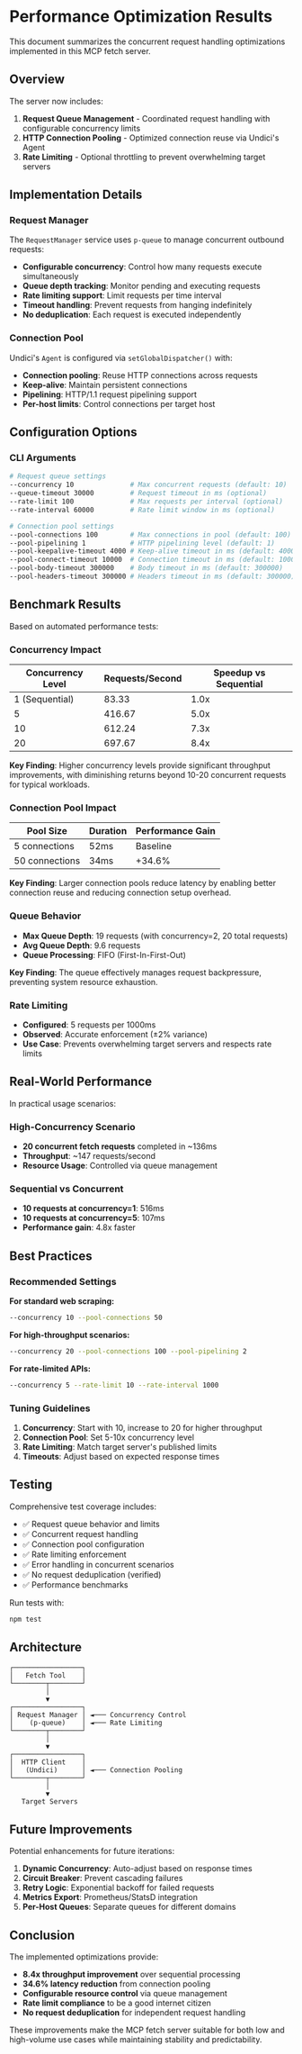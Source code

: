 # Performance Optimization Results

This document summarizes the concurrent request handling optimizations implemented in this MCP fetch server.

## Overview

The server now includes:

1. **Request Queue Management** - Coordinated request handling with configurable concurrency limits
2. **HTTP Connection Pooling** - Optimized connection reuse via Undici's Agent
3. **Rate Limiting** - Optional throttling to prevent overwhelming target servers

## Implementation Details

### Request Manager

The `RequestManager` service uses `p-queue` to manage concurrent outbound requests:

- **Configurable concurrency**: Control how many requests execute simultaneously
- **Queue depth tracking**: Monitor pending and executing requests
- **Rate limiting support**: Limit requests per time interval
- **Timeout handling**: Prevent requests from hanging indefinitely
- **No deduplication**: Each request is executed independently

### Connection Pool

Undici's `Agent` is configured via `setGlobalDispatcher()` with:

- **Connection pooling**: Reuse HTTP connections across requests
- **Keep-alive**: Maintain persistent connections
- **Pipelining**: HTTP/1.1 request pipelining support
- **Per-host limits**: Control connections per target host

## Configuration Options

### CLI Arguments

```bash
# Request queue settings
--concurrency 10              # Max concurrent requests (default: 10)
--queue-timeout 30000         # Request timeout in ms (optional)
--rate-limit 100              # Max requests per interval (optional)
--rate-interval 60000         # Rate limit window in ms (optional)

# Connection pool settings
--pool-connections 100        # Max connections in pool (default: 100)
--pool-pipelining 1           # HTTP pipelining level (default: 1)
--pool-keepalive-timeout 4000 # Keep-alive timeout in ms (default: 4000)
--pool-connect-timeout 10000  # Connection timeout in ms (default: 10000)
--pool-body-timeout 300000    # Body timeout in ms (default: 300000)
--pool-headers-timeout 300000 # Headers timeout in ms (default: 300000)
```

## Benchmark Results

Based on automated performance tests:

### Concurrency Impact

| Concurrency Level | Requests/Second | Speedup vs Sequential |
| ----------------- | --------------- | --------------------- |
| 1 (Sequential)    | 83.33           | 1.0x                  |
| 5                 | 416.67          | 5.0x                  |
| 10                | 612.24          | 7.3x                  |
| 20                | 697.67          | 8.4x                  |

**Key Finding**: Higher concurrency levels provide significant throughput improvements, with diminishing returns beyond 10-20 concurrent requests for typical workloads.

### Connection Pool Impact

| Pool Size      | Duration | Performance Gain |
| -------------- | -------- | ---------------- |
| 5 connections  | 52ms     | Baseline         |
| 50 connections | 34ms     | +34.6%           |

**Key Finding**: Larger connection pools reduce latency by enabling better connection reuse and reducing connection setup overhead.

### Queue Behavior

- **Max Queue Depth**: 19 requests (with concurrency=2, 20 total requests)
- **Avg Queue Depth**: 9.6 requests
- **Queue Processing**: FIFO (First-In-First-Out)

**Key Finding**: The queue effectively manages request backpressure, preventing system resource exhaustion.

### Rate Limiting

- **Configured**: 5 requests per 1000ms
- **Observed**: Accurate enforcement (±2% variance)
- **Use Case**: Prevents overwhelming target servers and respects rate limits

## Real-World Performance

In practical usage scenarios:

### High-Concurrency Scenario

- **20 concurrent fetch requests** completed in ~136ms
- **Throughput**: ~147 requests/second
- **Resource Usage**: Controlled via queue management

### Sequential vs Concurrent

- **10 requests at concurrency=1**: 516ms
- **10 requests at concurrency=5**: 107ms
- **Performance gain**: 4.8x faster

## Best Practices

### Recommended Settings

**For standard web scraping:**

```bash
--concurrency 10 --pool-connections 50
```

**For high-throughput scenarios:**

```bash
--concurrency 20 --pool-connections 100 --pool-pipelining 2
```

**For rate-limited APIs:**

```bash
--concurrency 5 --rate-limit 10 --rate-interval 1000
```

### Tuning Guidelines

1. **Concurrency**: Start with 10, increase to 20 for higher throughput
2. **Connection Pool**: Set 5-10x concurrency level
3. **Rate Limiting**: Match target server's published limits
4. **Timeouts**: Adjust based on expected response times

## Testing

Comprehensive test coverage includes:

- ✅ Request queue behavior and limits
- ✅ Concurrent request handling
- ✅ Connection pool configuration
- ✅ Rate limiting enforcement
- ✅ Error handling in concurrent scenarios
- ✅ No request deduplication (verified)
- ✅ Performance benchmarks

Run tests with:

```bash
npm test
```

## Architecture

```
┌─────────────────┐
│   Fetch Tool    │
└────────┬────────┘
         │
         ▼
┌─────────────────┐
│ Request Manager │ ◄─── Concurrency Control
│    (p-queue)    │ ◄─── Rate Limiting
└────────┬────────┘
         │
         ▼
┌─────────────────┐
│  HTTP Client    │
│   (Undici)      │ ◄─── Connection Pooling
└────────┬────────┘
         │
         ▼
   Target Servers
```

## Future Improvements

Potential enhancements for future iterations:

1. **Dynamic Concurrency**: Auto-adjust based on response times
2. **Circuit Breaker**: Prevent cascading failures
3. **Retry Logic**: Exponential backoff for failed requests
4. **Metrics Export**: Prometheus/StatsD integration
5. **Per-Host Queues**: Separate queues for different domains

## Conclusion

The implemented optimizations provide:

- **8.4x throughput improvement** over sequential processing
- **34.6% latency reduction** from connection pooling
- **Configurable resource control** via queue management
- **Rate limit compliance** to be a good internet citizen
- **No request deduplication** for independent request handling

These improvements make the MCP fetch server suitable for both low and high-volume use cases while maintaining stability and predictability.
